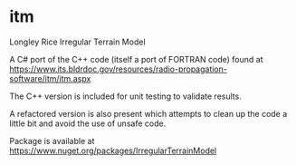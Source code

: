 # itm
Longley Rice Irregular Terrain Model

A C# port of the C++ code (itself a port of FORTRAN code) found at https://www.its.bldrdoc.gov/resources/radio-propagation-software/itm/itm.aspx

The C++ version is included for unit testing to validate results.

A refactored version is also present which attempts to clean up the code a little bit and avoid the use of unsafe code.

Package is available at https://www.nuget.org/packages/IrregularTerrainModel

